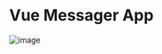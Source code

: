 # Vue Messager App

![image](https://github.com/ShawnEdgell/vue-test/assets/145321915/db97a77e-33ee-4002-9ce5-de926b19e04d)